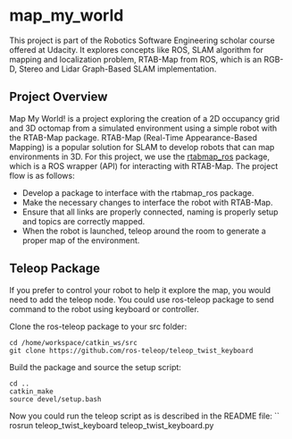 # map_my_world
This project is part of the Robotics Software Engineering scholar course offered at Udacity. It explores concepts like ROS, SLAM algorithm for mapping and localization problem,  RTAB-Map from ROS, which is an RGB-D, Stereo and Lidar Graph-Based SLAM implementation.

## Project Overview
Map My World! is a project exploring the creation of a 2D occupancy grid and 3D octomap from a simulated environment using a simple robot with the RTAB-Map package.
RTAB-Map (Real-Time Appearance-Based Mapping) is a popular solution for SLAM to develop robots that can map environments in 3D. 
For this project, we use the [rtabmap_ros](http://wiki.ros.org/rtabmap_ros)  package, which is a ROS wrapper (API) for interacting with RTAB-Map.
The project flow is as follows:
* Develop a package to interface with the rtabmap_ros package.
* Make the necessary changes to interface the robot with RTAB-Map.
* Ensure that all links are properly connected, naming is properly setup and topics are correctly mapped.
* When the robot is launched, teleop around the room to generate a proper map of the environment.

## Teleop Package
If you prefer to control your robot to help it explore the map, you would need to add the teleop node. You could use ros-teleop package to send command to the robot using keyboard or controller.

Clone the ros-teleop package to your src folder:
```
cd /home/workspace/catkin_ws/src
git clone https://github.com/ros-teleop/teleop_twist_keyboard
```
Build the package and source the setup script:
```
cd ..
catkin_make
source devel/setup.bash
```
Now you could run the teleop script as is described in the README file:
``
rosrun teleop_twist_keyboard teleop_twist_keyboard.py
```
